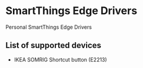 # SmartThings Edge Drivers

Personal SmartThings Edge Drivers

## List of supported devices

- IKEA SOMRIG Shortcut button (E2213)
